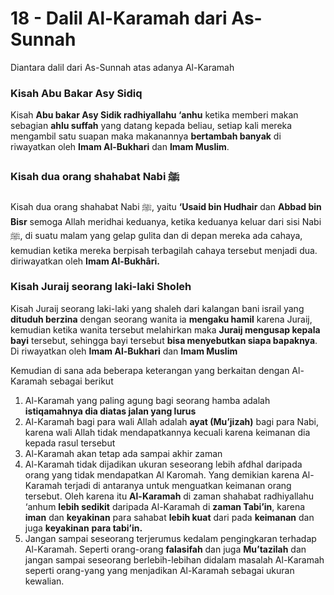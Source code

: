 # 18 - Dalil Al-Karamah dari As-Sunnah

Diantara dalil dari As-Sunnah atas adanya Al-Karamah

### Kisah Abu Bakar Asy Sidiq

Kisah **Abu bakar Asy Sidik radhiyallahu ‘anhu** ketika memberi makan sebagian **ahlu suffah** yang datang kepada beliau, setiap kali mereka mengambil satu suapan maka makanannya **bertambah banyak** di riwayatkan oleh **Imam Al-Bukhari** dan **Imam Muslim**.

### Kisah dua orang shahabat Nabi ﷺ

Kisah dua orang shahabat Nabi ﷺ, yaitu **‘Usaid bin Hudhair** dan **Abbad bin Bisr** semoga Allah meridhai keduanya, ketika keduanya keluar dari sisi Nabi ﷺ, di suatu malam yang gelap gulita dan di depan mereka ada cahaya, kemudian ketika mereka berpisah terbagilah cahaya tersebut menjadi dua. diriwayatkan oleh **Imam Al-Bukhâri.**

### Kisah Juraij seorang laki-laki Sholeh

Kisah Juraij seorang laki-laki yang shaleh dari kalangan bani israil yang **dituduh berzina** dengan seorang wanita ia **mengaku hamil** karena Juraij, kemudian ketika wanita tersebut melahirkan maka **Juraij mengusap kepala bayi** tersebut, sehingga bayi tersebut **bisa menyebutkan siapa bapaknya**. Di riwayatkan oleh **Imam Al-Bukhari** dan **Imam Muslim**

Kemudian di sana ada beberapa keterangan yang berkaitan dengan Al-Karamah sebagai berikut

1. Al-Karamah yang paling agung bagi seorang hamba adalah **istiqamahnya dia diatas jalan yang lurus**
2. Al-Karamah bagi para wali Allah adalah **ayat (Mu’jizah)** bagi para Nabi, karena wali Allah tidak mendapatkannya kecuali karena keimanan dia kepada rasul tersebut
3. Al-Karamah akan tetap ada sampai akhir zaman
4. Al-Karamah tidak dijadikan ukuran seseorang lebih afdhal daripada orang yang tidak mendapatkan Al Karomah. Yang demikian karena Al-Karamah terjadi di antaranya untuk menguatkan keimanan orang tersebut. Oleh karena itu **Al-Karamah** di zaman shahabat radhiyallahu ‘anhum **lebih sedikit** daripada Al-Karamah di **zaman Tabi’in**, karena **iman** dan **keyakinan** para sahabat **lebih kuat** dari pada **keimanan** dan juga **keyakinan** **para tabi’in.**
5. Jangan sampai seseorang terjerumus kedalam pengingkaran terhadap Al-Karamah. Seperti orang-orang **falasifah** dan juga **Mu’tazilah** dan jangan sampai seseorang berlebih-lebihan didalam masalah Al-Karamah seperti orang-yang yang menjadikan Al-Karamah sebagai ukuran kewalian.
